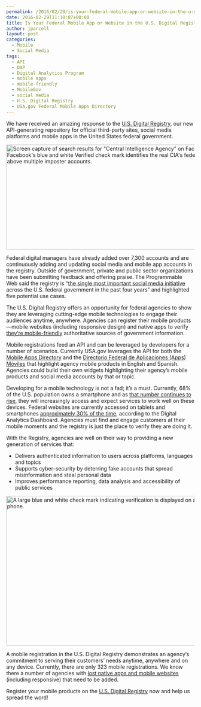 ```yaml
---
permalink: /2016/02/29/is-your-federal-mobile-app-or-website-in-the-u-s-digital-registry/
date: 2016-02-29T11:10:07+00:00
title: Is Your Federal Mobile App or Website in the U.S. Digital Registry?
author: jparcell
layout: post
categories:
  - Mobile
  - Social Media
tags:
  - API
  - DAP
  - Digital Analytics Program
  - mobile apps
  - mobile-friendly
  - MobileGov
  - social media
  - U.S. Digital Registry
  - USA.gov Federal Mobile Apps Directory
---
```


We have received an amazing response to the [U.S. Digital Registry](https://www.digitalgov.gov/services/u-s-digital-registry/), our new API-generating repository for official third-party sites, social media platforms and mobile apps in the United States federal government.

<img class="aligncenter size-full wp-image-168841" src="https://s3.amazonaws.com/sitesusa/wp-content/uploads/sites/212/2014/06/600-x-280-Facebook-Federal-Government-Verification-CIA-Federal-Social-Media-Registry.jpg" alt="Screen capture of search results for &quot;Central Intelligence Agency&quot; on Facebook; Facebook's blue and white Verified check mark identifies the real CIA's federal account above multiple imposter accounts." width="600" height="280" />

Federal digital managers have already added over 7,300 accounts and are continuously adding and updating social media and mobile app accounts in the registry. Outside of government, private and public sector organizations have been submitting feedback and offering praise. The Programmable Web said the registry is &#8220;[the single most important social media initiative](http://www.programmableweb.com/news/how-devs-benefit-new-u.s.-government-wide-digital-registry-api/how-to/2016/02/01?utm_content=bufferd570a&utm_medium=social&utm_source=twitter.com&utm_campaign=buffer) across the U.S. federal government in the past four years” and highlighted five potential use cases.

The U.S. Digital Registry offers an opportunity for federal agencies to show they are leveraging cutting-edge mobile technologies to engage their audiences anytime, anywhere. Agencies can register their mobile products—mobile websites (including responsive design) and native apps to verify [they’re mobile-friendly](https://www.digitalgov.gov/2015/10/23/is-your-site-mobile-friendly/) authoritative sources of government information.

Mobile registrations feed an API and can be leveraged by developers for a number of scenarios. Currently USA.gov leverages the API for both the [Mobile Apps Directory](https://www.usa.gov/mobile-apps) and the [Directorio Federal de Aplicaciones (Apps) Móviles](https://gobierno.usa.gov/apps-moviles) that highlight agency mobile products in English and Spanish. Agencies could build their own widgets highlighting their agency’s mobile products and social media accounts by that or topic.

Developing for a mobile technology is not a fad; it’s a must. Currently, 68% of the U.S. population owns a smartphone and as [that number continues to rise](https://www.digitalgov.gov/2015/11/17/trends-on-tuesday-smartphone-and-tablet-adoption-grows-while-other-digital-devices-slump/), they will increasingly access and expect services to work well on these devices. Federal websites are currently accessed on tablets and smartphones [approximately 30% of the time](https://www.digitalgov.gov/2015/10/21/gov-analytics-breakdown-2-mobile-is-bigger-than-ever/), according to the Digital Analytics Dashboard. Agencies must find and engage customers at their mobile moments and the registry is just the place to verify they are doing it.

With the Registry, agencies are well on their way to providing a new generation of services that:

  * Delivers authenticated information to users across platforms, languages and topics
  * Supports cyber-security by deterring fake accounts that spread misinformation and steal personal data
  * Improves performance reporting, data analysis and accessibility of public services

<img class="aligncenter size-full wp-image-343205" src="https://s3.amazonaws.com/sitesusa/wp-content/uploads/sites/212/2016/02/600-x-400-Social-media-verification-check-mark-on-a-smartphone.jpg" alt="A large blue and white check mark indicating verification is displayed on a mobile phone." width="600" height="400" />

A mobile registration in the U.S. Digital Registry demonstrates an agency’s commitment to serving their customers’ needs anytime, anywhere and on any device. Currently, there are only 323 mobile registrations. We know there a number of agencies with [lost native apps and mobile websites](https://www.digitalgov.gov/2015/09/10/day-100-the-great-federal-mobile-product-hunt/) (including responsive) that need to be added.

Register your mobile products on the [U.S. Digital Registry](https://www.digitalgov.gov/services/u-s-digital-registry/) now and help us spread the word!